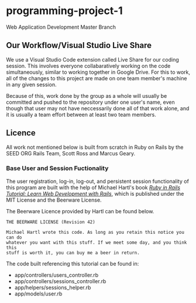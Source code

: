 # programming-project-1

Web Application Development Master Branch

## Our Workflow/Visual Studio Live Share

We use a Visual Studio Code extension called Live Share for our coding session. This involves everyone collabaratively working on the code simultaneously, similar to working together in Google Drive. For this to work, all of the changes to this project are made on one team member's machine in any given session.

Because of this, work done by the group as a whole will usually be committed and pushed to the repository under one user's name, even though that user may not have neccessarily done all of that work alone, and it is usually a team effort between at least two team members.

## Licence

All work not mentioned below is built from scratch in Ruby on Rails by the SEED ORG Rails Team, Scott Ross and Marcus Geary.

### Base User and Session Fuctionality
The user registration, log-in, log-out, and persistent session functionality of this program are built with the help of Michael Hartl's book *[Ruby in Rails Tutorial: Learn Web Development with Rails](https://www.learnenough.com/ruby-on-rails-6th-edition-tutorial#copyright_and_license)*, which is published under the MIT License and the Beerware License.

The Beerware Licence provided by Hartl can be found below.

```
THE BEERWARE LICENSE (Revision 42)

Michael Hartl wrote this code. As long as you retain this notice you can do
whatever you want with this stuff. If we meet some day, and you think this
stuff is worth it, you can buy me a beer in return.
```

The code built referencing this tutorial can be found in:
* app/controllers/users_controller.rb
* app/controllers/sessions_controller.rb
* app/helpers/sessions_helper.rb
* app/models/user.rb

